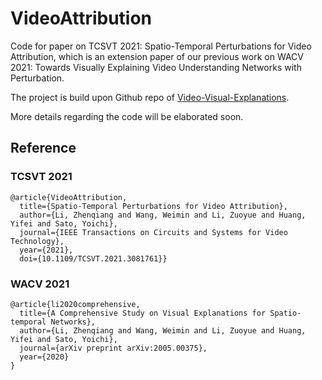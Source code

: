 # VideoAttribution

Code for paper on TCSVT 2021: Spatio-Temporal Perturbations for Video Attribution, which is an extension paper of our previous work on WACV 2021: Towards Visually Explaining Video Understanding Networks with Perturbation.

The project is build upon Github repo of [Video-Visual-Explanations](https://github.com/shinkyo0513/Video-Visual-Explanations).

More details regarding the code will be elaborated soon.

## Reference

### TCSVT 2021
```
@article{VideoAttribution,
  title={Spatio-Temporal Perturbations for Video Attribution}, 
  author={Li, Zhenqiang and Wang, Weimin and Li, Zuoyue and Huang, Yifei and Sato, Yoichi},
  journal={IEEE Transactions on Circuits and Systems for Video Technology}, 
  year={2021},
  doi={10.1109/TCSVT.2021.3081761}}
```

### WACV 2021
```
@article{li2020comprehensive,
  title={A Comprehensive Study on Visual Explanations for Spatio-temporal Networks},
  author={Li, Zhenqiang and Wang, Weimin and Li, Zuoyue and Huang, Yifei and Sato, Yoichi},
  journal={arXiv preprint arXiv:2005.00375},
  year={2020}
}
```
